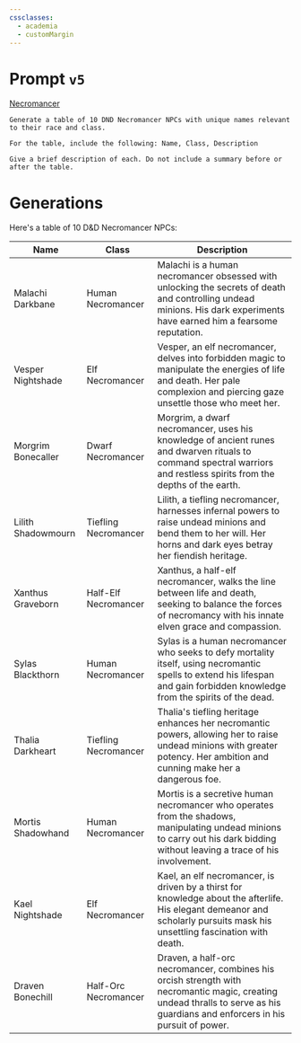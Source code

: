 ```yaml
---
cssclasses:
  - academia
  - customMargin
---
```

# Prompt ``v5``
[Necromancer](file:///D:\Documents\Notes\DND\DND\Quartz\DM\Homebrew\Sapient\Necromancer)
```
Generate a table of 10 DND Necromancer NPCs with unique names relevant to their race and class.

For the table, include the following: Name, Class, Description

Give a brief description of each. Do not include a summary before or after the table.
```

# Generations

Here's a table of 10 D&D Necromancer NPCs:

| Name               | Class                | Description                                                                                                                                                                   |
| ------------------ | -------------------- | ----------------------------------------------------------------------------------------------------------------------------------------------------------------------------- |
| Malachi Darkbane   | Human Necromancer    | Malachi is a human necromancer obsessed with unlocking the secrets of death and controlling undead minions. His dark experiments have earned him a fearsome reputation.       |
| Vesper Nightshade  | Elf Necromancer      | Vesper, an elf necromancer, delves into forbidden magic to manipulate the energies of life and death. Her pale complexion and piercing gaze unsettle those who meet her.      |
| Morgrim Bonecaller | Dwarf Necromancer    | Morgrim, a dwarf necromancer, uses his knowledge of ancient runes and dwarven rituals to command spectral warriors and restless spirits from the depths of the earth.         |
| Lilith Shadowmourn | Tiefling Necromancer | Lilith, a tiefling necromancer, harnesses infernal powers to raise undead minions and bend them to her will. Her horns and dark eyes betray her fiendish heritage.            |
| Xanthus Graveborn  | Half-Elf Necromancer | Xanthus, a half-elf necromancer, walks the line between life and death, seeking to balance the forces of necromancy with his innate elven grace and compassion.               |
| Sylas Blackthorn   | Human Necromancer    | Sylas is a human necromancer who seeks to defy mortality itself, using necromantic spells to extend his lifespan and gain forbidden knowledge from the spirits of the dead.   |
| Thalia Darkheart   | Tiefling Necromancer | Thalia's tiefling heritage enhances her necromantic powers, allowing her to raise undead minions with greater potency. Her ambition and cunning make her a dangerous foe.     |
| Mortis Shadowhand  | Human Necromancer    | Mortis is a secretive human necromancer who operates from the shadows, manipulating undead minions to carry out his dark bidding without leaving a trace of his involvement.  |
| Kael Nightshade    | Elf Necromancer      | Kael, an elf necromancer, is driven by a thirst for knowledge about the afterlife. His elegant demeanor and scholarly pursuits mask his unsettling fascination with death.    |
| Draven Bonechill   | Half-Orc Necromancer | Draven, a half-orc necromancer, combines his orcish strength with necromantic magic, creating undead thralls to serve as his guardians and enforcers in his pursuit of power. |